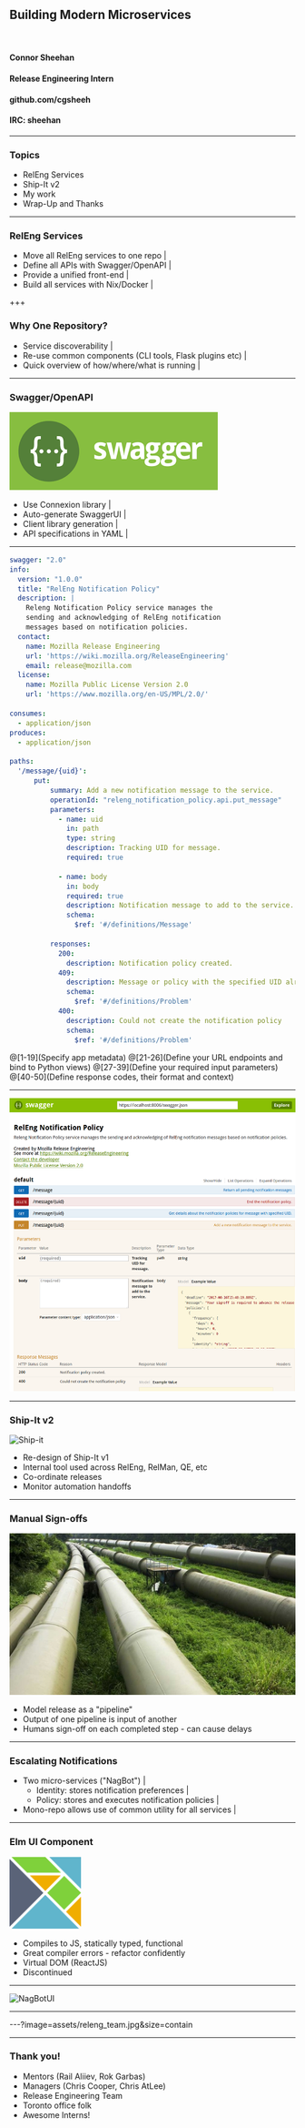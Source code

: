 ## Building Modern Microservices

<br>

#### Connor Sheehan
#### Release Engineering Intern
#### github.com/cgsheeh
#### IRC: sheehan

---

### Topics

- RelEng Services
- Ship-It v2
- My work
- Wrap-Up and Thanks

---

### RelEng Services

- Move all RelEng services to one repo              |
- Define all APIs with Swagger/OpenAPI              |
- Provide a unified front-end                       |
- Build all services with Nix/Docker                |

+++

### Why One Repository?

- Service discoverability                                   |
- Re-use common components (CLI tools, Flask plugins etc)   |
- Quick overview of how/where/what is running               |

---

### Swagger/OpenAPI
![Swagger](assets/swagger.png)

- Use Connexion library                                     |
- Auto-generate SwaggerUI                                   |
- Client library generation                                 |
- API specifications in YAML                                |

---

```yaml
swagger: "2.0"
info:
  version: "1.0.0"
  title: "RelEng Notification Policy"
  description: |
    Releng Notification Policy service manages the 
    sending and acknowledging of RelEng notification
    messages based on notification policies.
  contact:
    name: Mozilla Release Engineering
    url: 'https://wiki.mozilla.org/ReleaseEngineering'
    email: release@mozilla.com
  license:
    name: Mozilla Public License Version 2.0
    url: 'https://www.mozilla.org/en-US/MPL/2.0/'

consumes:
  - application/json
produces:
  - application/json

paths:
  '/message/{uid}':
      put:
          summary: Add a new notification message to the service.
          operationId: "releng_notification_policy.api.put_message"
          parameters:
            - name: uid
              in: path
              type: string
              description: Tracking UID for message.
              required: true
    
            - name: body
              in: body
              required: true
              description: Notification message to add to the service.
              schema:
                $ref: '#/definitions/Message'
    
          responses:
            200:
              description: Notification policy created.
            409:
              description: Message or policy with the specified UID already exists
              schema:
                $ref: '#/definitions/Problem'
            400:
              description: Could not create the notification policy
              schema:
                $ref: '#/definitions/Problem'
```

@[1-19](Specify app metadata)
@[21-26](Define your URL endpoints and bind to Python views)
@[27-39](Define your required input parameters)
@[40-50](Define response codes, their format and context)

---

![SwaggerUI](assets/swaggerui.png)

---

### Ship-It v2

![Ship-it](assets/shipit.png)

- Re-design of Ship-It v1
- Internal tool used across RelEng, RelMan, QE, etc
- Co-ordinate releases
- Monitor automation handoffs


---

### Manual Sign-offs

![Pipeline](assets/pipeline.jpg)

- Model release as a "pipeline"
- Output of one pipeline is input of another
- Humans sign-off on each completed step - can cause delays

---

### Escalating Notifications

- Two micro-services ("NagBot")                                             |
    - Identity: stores notification preferences                             |
    - Policy: stores and executes notification policies                     |
- Mono-repo allows use of common utility for all services                   |

---

### Elm UI Component


<img src="assets/elm.png" width="25%" height=25%>

- Compiles to JS, statically typed, functional
- Great compiler errors - refactor confidently
- Virtual DOM (ReactJS)
- Discontinued

---

![NagBotUI](assets/nagbotui.png)

---

---?image=assets/releng_team.jpg&size=contain

---

### Thank you!

- Mentors (Rail Aliiev, Rok Garbas)
- Managers (Chris Cooper, Chris AtLee)
- Release Engineering Team
- Toronto office folk
- Awesome Interns!
